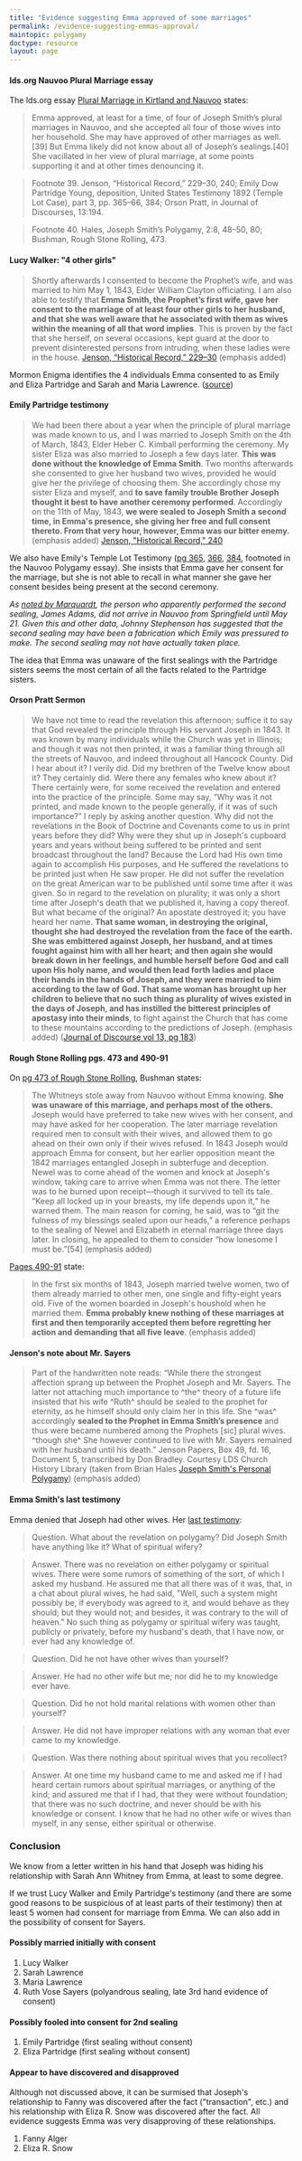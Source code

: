 ```yaml
---
title: "Evidence suggesting Emma approved of some marriages"
permalink: /evidence-suggesting-emmas-approval/
maintopic: polygamy
doctype: resource
layout: page
---
```


#### lds.org Nauvoo Plural Marriage essay

The lds.org essay [Plural Marriage in Kirtland and Nauvoo](https://www.lds.org/topics/plural-marriage-in-kirtland-and-nauvoo?lang=eng) states:

> Emma approved, at least for a time, of four of Joseph Smith’s plural marriages in Nauvoo, and she accepted all four of those wives into her household. She may have approved of other marriages as well.[39] But Emma likely did not know about all of Joseph’s sealings.[40] She vacillated in her view of plural marriage, at some points supporting it and at other times denouncing it.

> Footnote 39\. Jenson, “Historical Record,” 229–30, 240; Emily Dow Partridge Young, deposition, United States Testimony 1892 (Temple Lot Case), part 3, pp. 365–66, 384; Orson Pratt, in Journal of Discourses, 13:194.

> Footnote 40\. Hales, Joseph Smith’s Polygamy, 2:8, 48–50, 80; Bushman, Rough Stone Rolling, 473.

#### Lucy Walker: "4 other girls"

> Shortly afterwards I consented to become the Prophet’s wife, and was married to him May 1, 1843, Elder William Clayton officiating. I am also able to testify that **Emma Smith, the Prophet’s first wife, gave her consent to the marriage of at least four other girls to her husband, and that she was well aware that he associated with them as wives within the meaning of all that word implies**.  This is proven by the fact that she herself, on several occasions, kept guard at the door to prevent disinterested persons from intruding, when these ladies were in the house. [Jenson, “Historical Record,” 229–30](https://archive.org/stream/historicalrecord06jens#page/230) (emphasis added)

Mormon Enigma identifies the 4 individuals Emma consented to as Emily and Eliza Partridge and Sarah and Maria Lawrence. ([source](http://www.mrm.org/did-emma-smith-ever-approve-of-polygamy))

#### Emily Partridge testimony

> We had been there about a year when the principle of plural marriage was made known to us, and I was married to Joseph Smith on the 4th of March, 1843, Elder Heber C. Kimball performing the ceremony.  My sister Eliza was also married to Joseph a few days later.  **This was done without the knowledge of Emma Smith**.  Two months afterwards she consented to give her husband two wives, provided he would give her the privilege of choosing them.  She accordingly chose my sister Eliza and myself, and **to save family trouble Brother Joseph thought it best to have another ceremony performed**.  Accordingly on the 11th of May, 1843, **we were sealed to Joseph Smith a second time, in Emma's presence, she giving her free and full consent thereto.  From that very hour, however, Emma was our bitter enemy.** (emphasis added) [Jenson, "Historical Record," 240](https://archive.org/stream/historicalrecord06jens#page/240) 

We also have Emily's Temple Lot Testimony ([pg 365](https://www.reddit.com/user/bwv549/comments/9eyha0/emily_dow_partridge_young_deposition_united/), [366](https://www.reddit.com/user/bwv549/comments/9eyhfq/emily_dow_partridge_young_deposition_united/), [384](https://www.reddit.com/user/bwv549/comments/9eyhkk/emily_dow_partridge_young_deposition_united/), footnoted in the Nauvoo Polygamy essay).  She insists that Emma gave her consent for the marriage, but she is not able to recall in what manner she gave her consent besides being present at the second ceremony.

_As [noted by Marquardt](https://imgur.com/a/oscY6), the person who apparently performed the second sealing, James Adams, did not arrive in Nauvoo from Springfield until May 21.  Given this and other data, Johnny Stephenson has suggested that the second sealing may have been a fabrication which Emily was pressured to make.  The second sealing may not have actually taken place._ 

The idea that Emma was unaware of the first sealings with the Partridge sisters seems the most certain of all the facts related to the Partridge sisters.

#### Orson Pratt Sermon

> We have not time to read the revelation this afternoon; suffice it to say that God revealed the principle through His servant Joseph in 1843. It was known by many individuals while the Church was yet in Illinois; and though it was not then printed, it was a familiar thing through all the streets of Nauvoo, and indeed throughout all Hancock County. Did I hear about it? I verily did. Did my brethren of the Twelve know about it? They certainly did. Were there any females who knew about it? There certainly were, for some received the revelation and entered into the practice of the principle. Some may say, “Why was it not printed, and made known to the people generally, if it was of such importance?” I reply by asking another question. Why did not the revelations in the Book of Doctrine and Covenants come to us in print years before they did? Why were they shut up in Joseph's cupboard years and years without being suffered to be printed and sent broadcast throughout the land? Because the Lord had His own time again to accomplish His purposes, and He suffered the revelations to be printed just when He saw proper. He did not suffer the revelation on the great American war to be published until some time after it was given. So in regard to the revelation on plurality; it was only a short time after Joseph's death that we published it, having a copy thereof. But what became of the original? An apostate destroyed it; you have heard her name. **That same woman, in destroying the original, thought she had destroyed the revelation from the face of the earth. She was embittered against Joseph, her husband, and at times fought against him with all her heart; and then again she would break down in her feelings, and humble herself before God and call upon His holy name, and would then lead forth ladies and place their hands in the hands of Joseph, and they were married to him according to the law of God. That same woman has brought up her children to believe that no such thing as plurality of wives existed in the days of Joseph, and has instilled the bitterest principles of apostasy into their minds**, to fight against the Church that has come to these mountains according to the predictions of Joseph. (emphasis added) ([Journal of Discourse vol 13, pg 183](http://jod.mrm.org/13/183))

#### Rough Stone Rolling pgs. 473 and 490-91

On [pg 473 of Rough Stone Rolling](https://www.reddit.com/user/bwv549/comments/9ey25s/rough_stone_rolling_pg_473_discusses_emmas/), Bushman states: 

> The Whitneys stole away from Nauvoo without Emma knowing. **She was unaware of this marriage, and perhaps most of the others.** Joseph would have preferred to take new wives with her consent, and may have asked for her cooperation. The later marriage revelation required men to consult with their wives, and allowed them to go ahead on their own only if their wives refused. In 1843 Joseph would approach Emma for consent, but her earlier opposition meant the 1842 marriages entangled Joseph in subterfuge and deception. Newel was to come ahead of the women and knock at Joseph's window, taking care to arrive when Emma was not there. The letter was to he burned upon receipt—though it survived to tell its tale. “Keep all locked up in your breasts, my life depends upon it,“ he warned them. The main reason for coming, he said, was to “git the fulness of my blessings sealed upon our heads,” a reference perhaps to the sealing of Newel and Elizabeth in eternal marriage three days later. In closing, he appealed to them to consider “how lonesome I must be.”[54] (emphasis added)

[Pages 490-91](https://books.google.com/books?id=Mz3tpz4eRBQC&printsec=frontcover&dq=rough+stone+rolling&hl=en&sa=X&ved=0ahUKEwjEz6CqjrPdAhVGON8KHUezBioQ6AEIKTAA#v=onepage&q=%22Emma%20probably%20knew%20nothing%22&f=false) state:

> In the first six months of 1843, Joseph married twelve women, two of them already married to other men, one single and fifty-eight years old. Five of the women boarded in Joseph's houshold when he married them. **Emma probably knew nothing of these marriages at first and then temporarily accepted them before regretting her action and demanding that all five leave**. (emphasis added)

#### Jenson's note about Mr. Sayers

> Part of the handwritten note reads: “While there the strongest affection sprang up between the Prophet Joseph and Mr.  Sayers. The latter not attaching much importance to ^the^ theory of a future life insisted that his wife ^Ruth^ should be sealed to the prophet for eternity, as he himself should only claim her in this life. She ^was^ accordingly **sealed to the Prophet in Emma Smith’s presence** and thus were became numbered among the Prophets [sic] plural wives. ^though she^ She however continued to live with Mr. Sayers remained with her husband until his death.” Jenson Papers, Box 49, fd. 16, Document 5, transcribed by Don Bradley. Courtesy LDS Church History Library (taken from Brian Hales [Joseph Smith's Personal Polygamy](http://josephsmithspolygamy.org/wordpress/wp-content/uploads/2017/06/2012-Hales-Joseph-Smiths-Personal-Polygamy.pdf)) (emphasis added)

#### Emma Smith's last testimony

Emma denied that Joseph had other wives.  Her [last testimony](https://www.fairmormon.org/answers/Source:Last_Testimony_of_Sister_Emma):

> Question. What about the revelation on polygamy? Did Joseph Smith have anything like it? What of spiritual wifery?

> Answer. There was no revelation on either polygamy or spiritual wives. There were some rumors of something of the sort, of which I asked my husband. He assured me that all there was of it was, that, in a chat about plural wives, he had said, "Well, such a system might possibly be, if everybody was agreed to it, and would behave as they should; but they would not; and besides, it was contrary to the will of heaven." No such thing as polygamy or spiritual wifery was taught, publicly or privately, before my husband's death, that I have now, or ever had any knowledge of.

> Question. Did he not have other wives than yourself?

> Answer. He had no other wife but me; nor did he to my knowledge ever have.

> Question. Did he not hold marital relations with women other than yourself?

> Answer. He did not have improper relations with any woman that ever came to my knowledge.

> Question. Was there nothing about spiritual wives that you recollect?

> Answer. At one time my husband came to me and asked me if I had heard certain rumors about spiritual marriages, or anything of the kind; and assured me that if I had, that they were without foundation; that there was no such doctrine, and never should be with his knowledge or consent. I know that he had no other wife or wives than myself, in any sense, either spiritual or otherwise.

### Conclusion

We know from a letter written in his hand that Joseph was hiding his relationship with Sarah Ann Whitney from Emma, at least to some degree.

If we trust Lucy Walker and Emily Partridge's testimony (and there are some good reasons to be suspicious of at least parts of their testimony) then at least 5 women had consent for marriage from Emma.  We can also add in the possibility of consent for Sayers.

#### Possibly married initially with consent

1. Lucy Walker
1. Sarah Lawrence
1. Maria Lawrence
1. Ruth Vose Sayers (polyandrous sealing, late 3rd hand evidence of consent)

#### Possibly fooled into consent for 2nd sealing

1. Emily Partridge (first sealing without consent)
1. Eliza Partridge (first sealing without consent)

#### Appear to have discovered and disapproved

Although not discussed above, it can be surmised that Joseph's relationship to Fanny was discovered after the fact ("transaction", etc.) and his relationship with Eliza R. Snow was discovered after the fact.  All evidence suggests Emma was very disapproving of these relationships.

1. Fanny Alger
1. Eliza R. Snow
